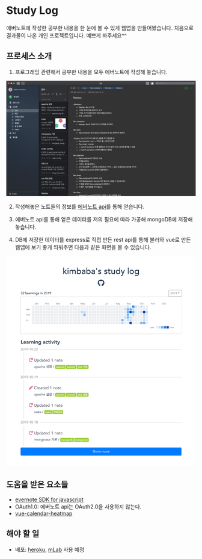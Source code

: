 # Study Log
에버노트에 작성한 공부한 내용을 한 눈에 볼 수 있게 웹앱을 만들어봤습니다. 처음으로 결과물이 나온 개인 프로젝트입니다. 예쁘게 봐주세요^^

## 프로세스 소개
1. 프로그래밍 관련해서 공부한 내용을 모두 에버노트에 작성해 놓습니다.  

![에버노트 예시](./images/evernote.png)

2. 작성해놓은 노트들의 정보를 [에버노트 api](https://dev.evernote.com/)를 통해 얻습니다.

3. 에버노트 api를 통해 얻은 데이터를 저의 필요에 따라 가공해 mongoDB에 저장해놓습니다.  

4. DB에 저장한 데이터를 express로 직접 만든 rest api를 통해 불러와 vue로 만든 웹앱에 보기 좋게 띄워주면 다음과 같은 화면을 볼 수 있습니다.

![스터디로그 스크린샷](./images/study_log.png)

## 도움을 받은 요소들
- [evernote SDK for javascript](http://dev.evernote.com/doc/start/javascript.php)
- OAuth1.0: 에버노트 api는 OAuth2.0을 사용하지 않는다.
- [vue-calendar-heatmap](https://github.com/WildCodeSchool/vue-calendar-heatmap)

## 해야 할 일
- 배포: [heroku](https://www.heroku.com/), [mLab](https://mlab.com/) 사용 예정



